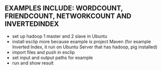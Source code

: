 ## EXAMPLES INCLUDE: WORDCOUNT, FRIENDCOUNT, NETWORKCOUNT AND INVERTEDINDEX
- set up hadoop 1 master and 2 slave in Ubuntu
- install esclip more because example is project Maven (for example Inverted Index, it run on Ubuntu Server that has hadoop, pig installed)
- import files and push in esclip 
- set input and output paths for example
- run and show result


